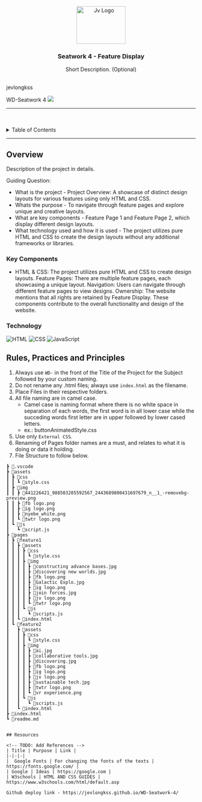 <a name="readme-top">

<br/>

<br />
<div align="center">
  <a href="https://github.com/zyx-0314/">
  <!-- TODO: If you want to add logo or banner you can add it here -->
    <img src="./assets/img/441226421_988503285592567_2443689800431697679_n__1_-removebg-preview.png" alt="Jv Logo" width="130" height="100">
  </a>
<!-- TODO: Change Title to the name of the title of your Project -->
  <h3 align="center">Seatwork 4 - Feature Display </h3>
</div>
<!-- TODO: Make a short description -->
<div align="center">
  Short Description. (Optional)
</div>

<br />

<!-- TODO: Change the zyx-0314 into your github username  -->
jevlongkss
<!-- TODO: Change the WD-Template-Project into the same name of your folder -->
WD-Seatwork 4
![](https://visit-counter.vercel.app/counter.png?page=zyx-0314/WD-Template-Project)

---

<br />
<br />

<!-- TODO: If you want to add more layers for your readme -->
<details>
  <summary>Table of Contents</summary>
  <ol>
    <li>
      <a href="#overview">Overview</a>
      <ol>
        <li>
          <a href="#key-components">Key Components</a>
        </li>
        <li>
          <a href="#technology">Technology</a>
        </li>
      </ol>
    </li>
    <li>
      <a href="#rule,-practices-and-principles">Rules, Practices and Principles</a>
    </li>
    <li>
      <a href="#resources">Resources</a>
    </li>
  </ol>
</details>

---

## Overview

<!-- TODO: To be changed -->
<!-- The following are just sample -->
Description of the project in details.

Guiding Question:
- What is the project - Project Overview: A showcase of distinct design layouts for various features using only HTML and CSS.
- Whats the purpose - To navigate through feature pages and explore unique and creative layouts.
- What are key components - Feature Page 1 and Feature Page 2, which display different design layouts.
- What technology used and how it is used - The project utilizes pure HTML and CSS to create the design layouts without any additional frameworks or libraries.

### Key Components
<!-- TODO: List of Key Components -->
<!-- The following are just sample -->
- HTML & CSS: The project utilizes pure HTML and CSS to create design layouts.
Feature Pages: There are multiple feature pages, each showcasing a unique layout.
Navigation: Users can navigate through different feature pages to view designs.
Ownership: The website mentions that all rights are retained by Feature Display.
These components contribute to the overall functionality and design of the website.

### Technology
<!-- TODO: List of Technology Used -->
![HTML](https://img.shields.io/badge/HTML-E34F26?style=for-the-badge&logo=html5&logoColor=white)
![CSS](https://img.shields.io/badge/CSS-1572B6?style=for-the-badge&logo=css3&logoColor=white)
![JavaScript](https://img.shields.io/badge/JavaScript-F7DF1E?style=for-the-badge&logo=javascript&logoColor=white)

## Rules, Practices and Principles
1. Always use `WD-` in the front of the Title of the Project for the Subject followed by your custom naming.
2. Do not rename any .html files; always use `index.html` as the filename.
3. Place Files in their respective folders.
4. All file naming are in camel case.
   - Camel case is naming format where there is no white space in separation of each words, the first word is in all lower case while the succeding words first letter are in upper followed by lower cased letters.
   - ex.: buttonAnimatedStyle.css
5. Use only `External CSS`.
6. Renaming of Pages folder names are a must, and relates to what it is doing or data it holding.
7. File Structure to follow below.

```
┣ 📂.vscode
┣ 📂assets
┃ ┣ 📂css
┃ ┃ ┗ 📜style.css
┃ ┣ 📂img
┃ ┃ ┣ 📜441226421_988503285592567_2443689800431697679_n__1_-removebg-preview.png
┃ ┃ ┣ 📜fb logo.png
┃ ┃ ┣ 📜ig logo.png
┃ ┃ ┣ 📜nyebe_white.png
┃ ┃ ┗ 📜twtr logo.png
┃ ┗ 📂js
┃   ┗ 📜script.js
┣ 📂pages
┃ ┣ 📂feature1
┃ ┃ ┣ 📂assets
┃ ┃ ┃ ┣ 📂css
┃ ┃ ┃ ┃ ┗ 📜style.css
┃ ┃ ┃ ┣ 📂img
┃ ┃ ┃ ┃ ┣ 📜constructing advance bases.jpg
┃ ┃ ┃ ┃ ┣ 📜discovering new worlds.jpg
┃ ┃ ┃ ┃ ┣ 📜fb logo.png
┃ ┃ ┃ ┃ ┣ 📜Galactic Explo.jpg
┃ ┃ ┃ ┃ ┣ 📜ig logo.png
┃ ┃ ┃ ┃ ┣ 📜join forces.jpg
┃ ┃ ┃ ┃ ┣ 📜jv logo.png
┃ ┃ ┃ ┃ ┗ 📜twtr logo.png
┃ ┃ ┃ ┗ 📂js
┃ ┃ ┃   ┗ 📜scripts.js
┃ ┃ ┗ 📜index.html
┃ ┗ 📂feature2
┃   ┣ 📂assets
┃   ┃ ┣ 📂css
┃   ┃ ┃ ┗ 📜style.css
┃   ┃ ┣ 📂img
┃   ┃ ┃ ┣ 📜ai.jpg
┃   ┃ ┃ ┣ 📜collaborative tools.jpg
┃   ┃ ┃ ┣ 📜discovering.jpg
┃   ┃ ┃ ┣ 📜fb logo.png
┃   ┃ ┃ ┣ 📜ig logo.png
┃   ┃ ┃ ┣ 📜jv logo.png
┃   ┃ ┃ ┣ 📜sustainable tech.jpg
┃   ┃ ┃ ┣ 📜twtr logo.png
┃   ┃ ┃ ┗ 📜vr experience.png
┃   ┃ ┗ 📂js
┃   ┃   ┗ 📜scripts.js
┃   ┗ 📜index.html
┣ 📜index.html
┗ 📜readme.md


## Resources

<!-- TODO: Add References -->
| Title | Purpose | Link |
|-|-|-|
|  Google Fonts | For changing the fonts of the texts | https://fonts.google.com/ | 
| Google | Ideas | https://google.com |
| W3schools | HTML AND CSS GUIDES | https://www.w3schools.com/html/default.asp

Github deploy link - https://jevlongkss.github.io/WD-Seatwork-4/
